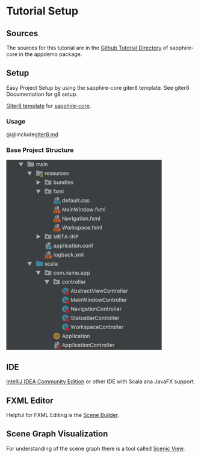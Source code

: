 # Tutorial Setup

## Sources

The sources for this tutorial are in the [Github Tutorial Directory](https://github.com/sfxcode/sapphire-core/tree/master/demos/tutorial) of sapphire-core in the appdemo package.

## Setup

Easy Project Setup by using the sapphire-core giter8 template.
See giter8 Documentation for g8 setup.

[Giter8 template](http://www.foundweekends.org/giter8/) for [sapphire-core](https://sfxcode.github.io/sapphire-core).

### Usage

@@include[giter8.md](../includes/giter8.md)

### Base Project Structure

![](../images/tutorial/stucture.png)


## IDE

[IntelliJ IDEA Community Edition](https://www.jetbrains.com/idea/download) or other IDE with Scala ana JavaFX support.

## FXML Editor

Helpful for FXML Editing is the [Scene Builder](http://gluonhq.com/products/scene-builder/).

## Scene Graph Visualization

For understanding of the scene graph there is a tool called [Scenic View](http://fxexperience.com/scenic-view/).
